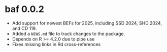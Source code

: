 # baf 0.0.2

* Add support for newest BEFs for 2025, including SSD 2024, SHD 2024, and CD 119.
* Added a `NEWS.md` file to track changes to the package.
* Depends on R >= 4.2.0 due to pipe use
* Fixes missing links in Rd cross-references
